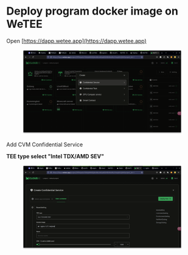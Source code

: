 # Deploy program docker image on WeTEE

Open [https://dapp.wetee.app](https://dapp.wetee.app)

<figure><img src="../.gitbook/assets/image (4).png" alt=""><figcaption></figcaption></figure>

Add CVM Confidential Service

**TEE type select "Intel TDX/AMD SEV"**

<figure><img src="../.gitbook/assets/image (3).png" alt=""><figcaption></figcaption></figure>
